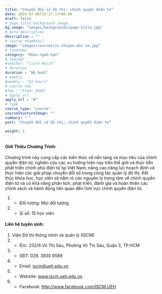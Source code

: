 ```yaml
---
title: "Chuyển đổi số đô thị: chính quyền điện tử"
date: 2019-07-06T15:27:17+06:00
draft: false
# page title background image
bg_image: "images/backgrounds/page-title.jpg"
# meta description
description : ""
# course thumbnail
image: "images/courses/sc-chuyen-doi-so.jpg"
# taxonomy
category: "Khóa ngắn hạn"
# teacher
#teacher: "Clark Malik"
# duration
duration : "06 buổi"
# weekly
#weekly : "03 hours"
# course fee
#fee : "From: $699"
# apply url
apply_url : "#"
# type
course_type: "course"
courseStuctureImage: ""
summary: " "
post: "Chuyển đổi số đô thị: chính quyền điện tử"

weight: 5
---
```


#### Giới Thiệu Chương Trình:

Chương trình này cung cấp các kiến thức về nền tảng và mục tiêu của chính quyền điện tử; nghiên cứu các xu hướng hiện nay trên thế giới và thực tiễn phát triển chính phủ điện tử tại Việt Nam; nâng cao năng lực hoạch định và thực hiện các giải pháp chuyển đổi số trong công tác quản lý đô thị.
Kết thúc khóa học, học viên sẽ nắm rõ các nguyên lý trọng tâm về chính quyền điện tử và có khả năng phân tích, phát triển, đánh giá và hoàn thiện các chính sách và hành động liên quan đến lĩnh vực chính quyền điện tử.

  
1. * Đối tượng: Mọi đối tượng
2. * Sỉ số: 15 học viên

#### Liên hệ tuyển sinh: 
1. Viện Đô thị thông minh và quản lý (ISCM)
2. * Đ/c: 232/6 Võ Thị Sáu, Phường Võ Thị Sáu, Quận 3, TP.HCM
3. * SĐT: 028. 3930 9589
4. * Email: iscm@ueh.edu.vn
4. * Website: www.iscm.ueh.edu.vn
5. * Facebook: http://www.facebook.com/ISCM.UEH
